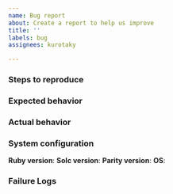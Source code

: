 ```yaml
---
name: Bug report
about: Create a report to help us improve
title: ''
labels: bug
assignees: kurotaky

---
```


### Steps to reproduce
<!-- Steps to reproduce the behavior -->

### Expected behavior
<!-- Tell us what should happen -->

### Actual behavior
<!-- Tell us what happens instead -->

### System configuration
**Ruby version**:
**Solc version**:
**Parity version**:
**OS**:

### Failure Logs
<!-- Please include any relevant log snippets or files here-->
